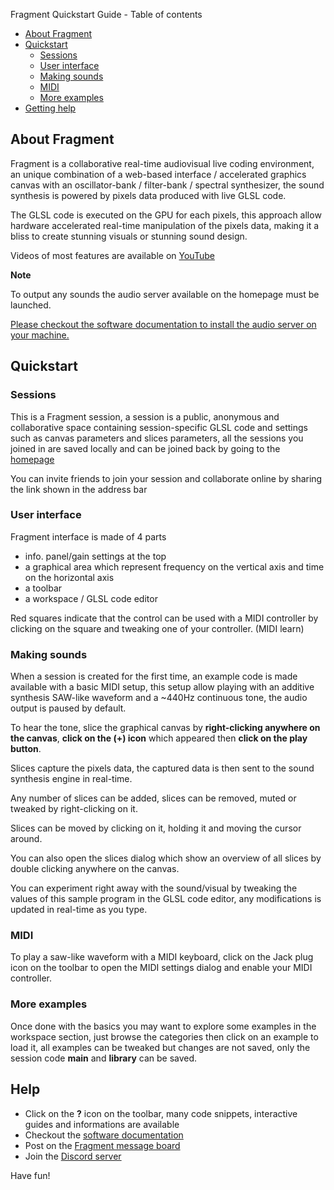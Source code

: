 Fragment Quickstart Guide - Table of contents
   * [About Fragment](#aboutfragment)
   * [Quickstart](#quickstart)
      * [Sessions](#sessions)
      * [User interface](#userinterface)
      * [Making sounds](#makingsounds)
      * [MIDI](#midi)
      * [More examples](#moreexamples)
   * [Getting help](#help)

## About Fragment

Fragment is a collaborative real-time audiovisual live coding environment, an unique combination of a web-based interface / accelerated graphics canvas with an oscillator-bank / filter-bank / spectral synthesizer, the sound synthesis is powered by pixels data produced with live GLSL code.

The GLSL code is executed on the GPU for each pixels, this approach allow hardware accelerated real-time manipulation of the pixels data, making it a bliss to create stunning visuals or stunning sound design.

Videos of most features are available on [YouTube](https://www.youtube.com/c/FragmentSynthesizer)

**Note**

To output any sounds the audio server available on the homepage must be launched.

[Please checkout the software documentation to install the audio server on your machine.](https://www.fsynth.com/documentation/tutorials/audio_server/)

## Quickstart

### Sessions

This is a Fragment session, a session is a public, anonymous and collaborative space containing session-specific GLSL code and settings such as canvas parameters and slices parameters, all the sessions you joined in are saved locally and can be joined back by going to the [homepage](https://www.fsynth.com)

You can invite friends to join your session and collaborate online by sharing the link shown in the address bar

### User interface

Fragment interface is made of 4 parts

- info. panel/gain settings at the top
- a graphical area which represent frequency on the vertical axis and time on the horizontal axis
- a toolbar
- a workspace / GLSL code editor

Red squares indicate that the control can be used with a MIDI controller by clicking on the square and tweaking one of your controller. (MIDI learn)

### Making sounds

When a session is created for the first time, an example code is made available with a basic MIDI setup, this setup allow playing with an additive synthesis SAW-like waveform and a ~440Hz continuous tone, the audio output is paused by default.

To hear the tone, slice the graphical canvas by **right-clicking anywhere on the canvas**, **click on the (+) icon** which appeared then **click on the play button**.

Slices capture the pixels data, the captured data is then sent to the sound synthesis engine in real-time.

Any number of slices can be added, slices can be removed, muted or tweaked by right-clicking on it.

Slices can be moved by clicking on it, holding it and moving the cursor around.

You can also open the slices dialog which show an overview of all slices by double clicking anywhere on the canvas.

You can experiment right away with the sound/visual by tweaking the values of this sample program in the GLSL code editor, any modifications is updated in real-time as you type.

### MIDI

To play a saw-like waveform with a MIDI keyboard, click on the Jack plug icon on the toolbar to open the MIDI settings dialog and enable your MIDI controller.

### More examples

Once done with the basics you may want to explore some examples in the workspace section, just browse the categories then click on an example to load it, all examples can be tweaked but changes are not saved, only the session code **main** and **library** can be saved.

## Help

- Click on the **?** icon on the toolbar, many code snippets, interactive guides and informations are available
- Checkout the [software documentation](https://www.fsynth.com/documentation)
- Post on the [Fragment message board](https://quiet.fsynth.com)
- Join the [Discord server](https://discord.gg/CQ3zqpd)

Have fun!